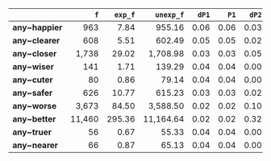 |                 |    `f` |   `exp_f` |   `unexp_f` |   `dP1` |   `P1` |   `dP2` |   `P2` |   `LRC` |      `G2` |        `N` |   `f1` |    `f2` | `l1`   | `l2`    |
|:----------------|-------:|----------:|------------:|--------:|-------:|--------:|-------:|--------:|----------:|-----------:|-------:|--------:|:-------|:--------|
| **any~happier** |    963 |      7.84 |      955.16 |    0.06 |   0.06 |    0.03 |   0.03 |    6.75 |  7,438.55 | 72,839,589 | 34,382 |  16,606 | any    | happier |
| **any~clearer** |    608 |      5.51 |      602.49 |    0.05 |   0.05 |    0.02 |   0.02 |    6.51 |  4,556.17 | 72,839,589 | 34,382 |  11,680 | any    | clearer |
| **any~closer**  |  1,738 |     29.02 |    1,708.98 |    0.03 |   0.03 |    0.05 |   0.05 |    5.74 | 10,942.35 | 72,839,589 | 34,382 |  61,475 | any    | closer  |
| **any~wiser**   |    141 |      1.71 |      139.29 |    0.04 |   0.04 |    0.00 |   0.00 |    5.66 |    971.10 | 72,839,589 | 34,382 |   3,630 | any    | wiser   |
| **any~cuter**   |     80 |      0.86 |       79.14 |    0.04 |   0.04 |    0.00 |   0.00 |    5.56 |    570.11 | 72,839,589 | 34,382 |   1,828 | any    | cuter   |
| **any~safer**   |    626 |     10.77 |      615.23 |    0.03 |   0.03 |    0.02 |   0.02 |    5.56 |  3,883.22 | 72,839,589 | 34,382 |  22,826 | any    | safer   |
| **any~worse**   |  3,673 |     84.50 |    3,588.50 |    0.02 |   0.02 |    0.10 |   0.11 |    5.33 | 20,994.30 | 72,839,589 | 34,382 | 179,012 | any    | worse   |
| **any~better**  | 11,460 |    295.36 |   11,164.64 |    0.02 |   0.02 |    0.32 |   0.33 |    5.23 | 65,861.94 | 72,839,589 | 34,382 | 625,733 | any    | better  |
| **any~truer**   |     56 |      0.67 |       55.33 |    0.04 |   0.04 |    0.00 |   0.00 |    5.16 |    386.71 | 72,839,589 | 34,382 |   1,427 | any    | truer   |
| **any~nearer**  |     66 |      0.87 |       65.13 |    0.04 |   0.04 |    0.00 |   0.00 |    5.15 |    444.12 | 72,839,589 | 34,382 |   1,836 | any    | nearer  |